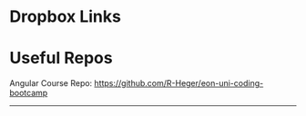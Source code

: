 # Dropbox Links





# Useful Repos

Angular Course Repo: https://github.com/R-Heger/eon-uni-coding-bootcamp




---


